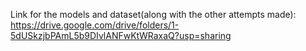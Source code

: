 Link for the models and dataset(along with the other attempts made):  
https://drive.google.com/drive/folders/1-5dUSkzjbPAmL5b9DIvlANFwKtWRaxaQ?usp=sharing
